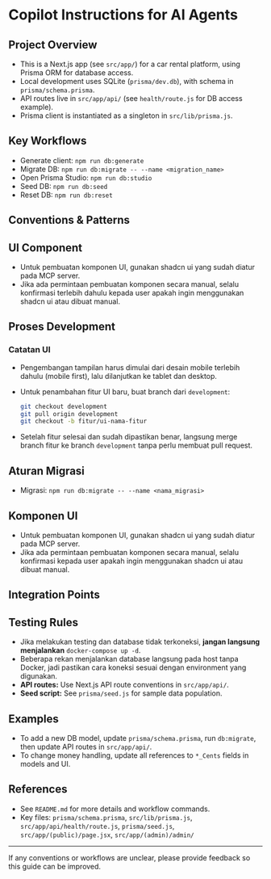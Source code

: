 # Copilot Instructions for AI Agents

## Project Overview

- This is a Next.js app (see `src/app/`) for a car rental platform, using Prisma ORM for database access.
- Local development uses SQLite (`prisma/dev.db`), with schema in `prisma/schema.prisma`.
- API routes live in `src/app/api/` (see `health/route.js` for DB access example).
- Prisma client is instantiated as a singleton in `src/lib/prisma.js`.

## Key Workflows

- Generate client: `npm run db:generate`
- Migrate DB: `npm run db:migrate -- --name <migration_name>`
- Open Prisma Studio: `npm run db:studio`
- Seed DB: `npm run db:seed`
- Reset DB: `npm run db:reset`

## Conventions & Patterns

## UI Component

- Untuk pembuatan komponen UI, gunakan shadcn ui yang sudah diatur pada MCP server.
- Jika ada permintaan pembuatan komponen secara manual, selalu konfirmasi terlebih dahulu kepada user apakah ingin menggunakan shadcn ui atau dibuat manual.

## Proses Development

### Catatan UI

- Pengembangan tampilan harus dimulai dari desain mobile terlebih dahulu (mobile first), lalu dilanjutkan ke tablet dan desktop.

- Untuk penambahan fitur UI baru, buat branch dari `development`:
  ```bash
  git checkout development
  git pull origin development
  git checkout -b fitur/ui-nama-fitur
  ```
- Setelah fitur selesai dan sudah dipastikan benar, langsung merge branch fitur ke branch `development` tanpa perlu membuat pull request.

## Aturan Migrasi

- Migrasi: `npm run db:migrate -- --name <nama_migrasi>`

## Komponen UI

- Untuk pembuatan komponen UI, gunakan shadcn ui yang sudah diatur pada MCP server.
- Jika ada permintaan pembuatan komponen secara manual, selalu konfirmasi kepada user apakah ingin menggunakan shadcn ui atau dibuat manual.

## Integration Points

## Testing Rules

- Jika melakukan testing dan database tidak terkoneksi, **jangan langsung menjalankan** `docker-compose up -d`.
- Beberapa rekan menjalankan database langsung pada host tanpa Docker, jadi pastikan cara koneksi sesuai dengan environment yang digunakan.
- **API routes:** Use Next.js API route conventions in `src/app/api/`.
- **Seed script:** See `prisma/seed.js` for sample data population.

## Examples

- To add a new DB model, update `prisma/schema.prisma`, run `db:migrate`, then update API routes in `src/app/api/`.
- To change money handling, update all references to `*_Cents` fields in models and UI.

## References

- See `README.md` for more details and workflow commands.
- Key files: `prisma/schema.prisma`, `src/lib/prisma.js`, `src/app/api/health/route.js`, `prisma/seed.js`, `src/app/(public)/page.jsx`, `src/app/(admin)/admin/`

---

If any conventions or workflows are unclear, please provide feedback so this guide can be improved.

